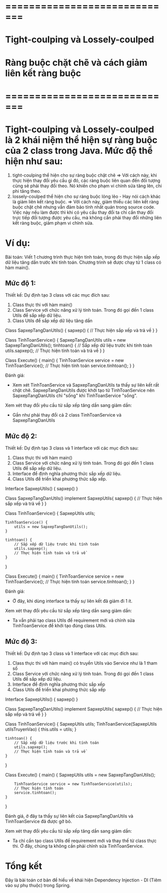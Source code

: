# =============================
# Tight-coulping và Lossely-coulped
# Ràng buộc chặt chẽ và cách giảm liên kết ràng buộc
# =============================

# Tight-coulping và Lossely-coulped là 2 khái niệm thể hiện sự ràng buộc của 2 class trong Java. Mức độ thể hiện như sau:
1. tight-coulping thể hiện cho sự ràng buộc chặt chẽ
=> Với cách này, khi thực hiện thay đổi yêu cầu gì đó, các ràng buộc liên quan đến đối tượng cũng sẽ phải thay đổi theo. Nó khiến cho phạm vi chỉnh sửa tăng lên, chi phi tăng theo.
2. lossely-coulped thể hiện cho sự ràng buộc lỏng lẽo - Hay nói cách khác là giảm liên kết ràng buộc.
=> Với cách này, giảm thiểu các liên kết ràng buộc chặt chẽ nhưng vẫn đảm bảo tính nhất quán trong source code. Việc này nếu làm được thì khi có yêu cầu thay đổi ta chỉ cần thay đổi trực tiếp đối tượng được yêu cầu, mà không cần phải thay đổi những liên kết ràng buộc, giảm phạm vi chỉnh sửa.

# Ví dụ:
Bài toán: Viết 1 chương trình thực hiện tính toán, trong đó thực hiện sắp xếp dữ liệu tăng dần trước khi tính toán. Chương trình sẽ được chạy từ 1 class có hàm main().

## Mức độ 1:
Thiết kế: Dự định tạo 3 class với các mục đích sau:
1. Class thực thi với hàm main()
2. Class Service với chức năng xử lý tính toán. Trong đó gọi đến 1 class Utils để sắp xếp dữ liệu.
3. Class Utils để sắp xếp dữ liệu tăng dần

Class SapxepTangDanUtils() {
	sapxep() {
		// Thực hiện sắp xếp và trả về
	}
}


Class TinhToanService() {
	SapxepTangDanUtils utils = new SapxepTangDanUtils();
	tinhtoan() {
		// Sắp xếp dữ liệu trước khi tính toán
		utils.sapxep();
		// Thực hiện tính toán và trả về
	}
}


Class Execute() {
	main() {
		TinhToanService service = new TinhToanService();
		// Thực hiện tính toán
		service.tinhtoan();
	}
}

Đánh giá:
- Xem xét TinhToanService và SapxepTangDanUtils ta thấy sự liên kết rất chặt chẽ. SapxepTangDanUtils được khởi tạo từ TinhToanService nên SapxepTangDanUtils chỉ "sống" khi TinhToanService "sống".

Xem xét thay đổi yêu cầu từ sắp xếp tăng dần sang giảm dần:
- Gần như phải thay đổi cả 2 class TinhToanService và SapxepTangDanUtils

## Mức độ 2:
Thiết kế: Dự định tạo 3 class và 1 interface với các mục đích sau:
1. Class thực thi với hàm main()
2. Class Service với chức năng xử lý tính toán. Trong đó gọi đến 1 class Utils để sắp xếp dữ liệu.
3. Interface để định nghĩa phương thức sắp xếp dữ liệu.
4. Class Utils để triển khai phương thức sắp xếp.

Interface SapxepUtils() {
	sapxep() 
}

Class SapxepTangDanUtils() implement SapxepUtils{
	sapxep() {
		// Thực hiện sắp xếp và trả về
	}
}


Class TinhToanService() {
	SapxepUtils utils;
	
	TinhToanService() {
		utils = new SapxepTangDanUtils();
	}
		
	tinhtoan() {
		// Sắp xếp dữ liệu trước khi tính toán
		utils.sapxep();
		// Thực hiện tính toán và trả về
	}
}

Class Execute() {
	main() {
		TinhToanService service = new TinhToanService();
		// Thực hiện tính toán
		service.tinhtoan();
	}
}

Đánh giá:
- Ở đây, khi dùng interface ta thấy sự liên kết đã giảm đi 1 ít. 

Xem xét thay đổi yêu cầu từ sắp xếp tăng dần sang giảm dần:
- Ta vẫn phải tạo class Utils để requirement mới và chỉnh sửa TinhToanService để khởi tạo đúng class Utils.

## Mức độ 3:
Thiết kế: Dự định tạo 3 class và 1 interface với các mục đích sau:
1. Class thực thi với hàm main() có truyền Utils vào Service như là 1 tham số
2. Class Service với chức năng xử lý tính toán. Trong đó gọi đến 1 class Utils để sắp xếp dữ liệu.
3. Interface để định nghĩa phương thức sắp xếp
4. Class Utils để triển khai phương thức sắp xếp

Interface SapxepUtils() {
	sapxep() 
}

Class SapxepTangDanUtils() implement SapxepUtils{
	sapxep() {
		// Thực hiện sắp xếp và trả về
	}
}


Class TinhToanService() {
	SapxepUtils utils;
	TinhToanService(SapxepUtils utilsTruyenVao) {
		this.utils = utils;
	}
		
	tinhtoan() {
		// Sắp xếp dữ liệu trước khi tính toán
		utils.sapxep();
		// Thực hiện tính toán và trả về
	}
}


Class Execute() {
	main() {
		SapxepUtils utils = new SapxepTangDanUtils();
	
		TinhToanService service = new TinhToanService(utils);
		// Thực hiện tính toán
		service.tinhtoan();
	}
}

Đánh giá, ở đây ta thấy sự liên kết của SapxepTangDanUtils và TinhToanService đã được gỡ bỏ.

Xem xét thay đổi yêu cầu từ sắp xếp tăng dần sang giảm dần:
- Ta chỉ cần tạo class Utils để requirement mới và thay thế từ class thực thi. Ở đây, chúng ta không cần phải chỉnh sửa TinhToanService.

# Tổng kết
Đây là bài toán cơ bản để hiểu về khái hiện Dependency Injection - DI (Tiêm vào sự phụ thuộc) trong Spring.
